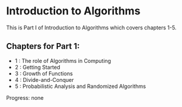 Introduction to Algorithms
==========================

This is Part I of Introduction to Algorithms which covers chapters 1-5. 

Chapters for Part 1:
--------------------

* 1 : The role of Algorithms in Computing
* 2 : Getting Started
* 3 : Growth of Functions
* 4 : Divide-and-Conquer
* 5 : Probabilistic Analysis and Randomized Algorithms

Progress: none
